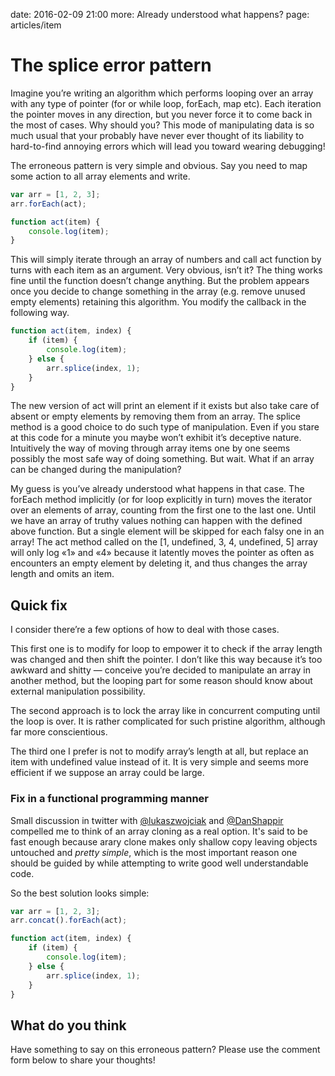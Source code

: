 date: 2016-02-09 21:00
more: Already understood what happens?
page: articles/item

# The splice error pattern

Imagine you’re writing an algorithm which performs looping over an array with any type of pointer (for or while loop, forEach, map etc). Each iteration the pointer moves in any direction, but you never force it to come back in the most of cases. Why should you? This mode of manipulating data is so much usual that your probably have never ever thought of its liability to hard-to-find annoying errors which will lead you toward wearing debugging!

The erroneous pattern is very simple and obvious. Say you need to map some action to all array elements and write.


```javascript
var arr = [1, 2, 3];
arr.forEach(act);

function act(item) {
	console.log(item);
}
```

This will simply iterate through an array of numbers and call act function by turns with each item as an argument. Very obvious, isn’t it? The thing works fine until the function doesn’t change anything. But the problem appears once you decide to change something in the array (e.g. remove unused empty elements) retaining this algorithm. You modify the callback in the following way.

```javascript
function act(item, index) {
	if (item) {
		console.log(item);
	} else {
		arr.splice(index, 1);
	}
}
```

The new version of act will print an element if it exists but also take care of absent or empty elements by removing them from an array. The splice method is a good choice to do such type of manipulation. Even if you stare at this code for a minute you maybe won’t exhibit it’s deceptive nature. Intuitively the way of moving through array items one by one seems possibly the most safe way of doing something. But wait. What if an array can be changed during the manipulation?

My guess is you’ve already understood what happens in that case. The forEach method implicitly (or for loop explicitly in turn) moves the iterator over an elements of array, counting from the first one to the last one. Until we have an array of truthy values nothing can happen with the defined above function. But a single element will be skipped for each falsy one in an array! The act method called on the [1, undefined, 3, 4, undefined, 5] array will only log «1» and «4» because it latently moves the pointer as often as encounters an empty element by deleting it, and thus changes the array length and omits an item.


## Quick fix

I consider there’re a few options of how to deal with those cases.

This first one is to modify for loop to empower it to check if the array length was changed and then shift the pointer. I don’t like this way because it’s too awkward and shitty — conceive you’re decided to manipulate an array in another method, but the looping part for some reason should know about external manipulation possibility.

The second approach is to lock the array like in concurrent computing until the loop is over. It is rather complicated for such pristine algorithm, although far more conscientious.

The third one I prefer is not to modify array’s length at all, but replace an item with undefined value instead of it. It is very simple and seems more efficient if we suppose an array could be large.


### Fix in a functional programming manner

Small discussion in twitter with [@lukaszwojciak](//twitter.com/lukaszwojciak) and [@DanShappir](//twitter.com/DanShappir) compelled me to think of an array cloning as a real option. It's said to be fast enough because arary clone makes only shallow copy leaving objects untouched and _pretty simple_, which is the most important reason one should be guided by while attempting to write good well understandable code.

So the best solution looks simple:

```javascript
var arr = [1, 2, 3];
arr.concat().forEach(act);

function act(item, index) {
	if (item) {
		console.log(item);
	} else {
		arr.splice(index, 1);
	}
}
```

## What do you think
Have something to say on this erroneous pattern? Please use the comment form below to share your thoughts!